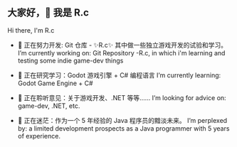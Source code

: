 ## 大家好，👋 我是 R.c
Hi there, I'm R.c

- 🔭 正在努力开发: Git 仓库 - ✨R.c✨ 其中做一些独立游戏开发的试验和学习。
I’m currently working on: Git Repository -R.c, in which i'm learning and testing some indie game-dev things

- 🌱 正在研究学习：Godot 游戏引擎 + C# 编程语言
I’m currently learning: Godot Game Engine + C# 

- 👯 正在聆听意见：关于游戏开发、.NET 等等……
I’m looking for advice on: game-dev, .NET, etc.

- 🤔 正在迷茫：作为一个 5 年经验的 Java 程序员的黯淡未来。
I’m perplexed by: a limited development prospects as a Java programmer with 5 years of experience. 
